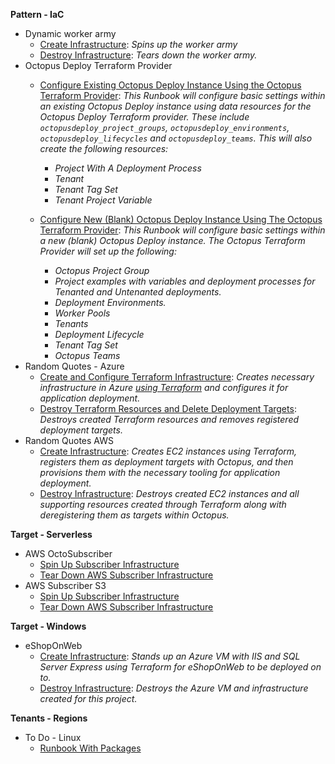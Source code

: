 **Pattern - IaC**

- Dynamic worker army
   - <a href="https://samples.octopus.app/app#/Spaces-48/projects/Projects-68/operations/runbooks/Runbooks-1893/process/RunbookProcess-Runbooks-1893" target="_blank">Create Infrastructure</a>: <i>Spins up the worker army</i>
   - <a href="https://samples.octopus.app/app#/Spaces-48/projects/Projects-68/operations/runbooks/Runbooks-1894/process/RunbookProcess-Runbooks-1894" target="_blank">Destroy Infrastructure</a>: <i>Tears down the worker army.</i>
- Octopus Deploy Terraform Provider
   - <a href="https://samples.octopus.app/app#/Spaces-48/projects/Projects-2041/operations/runbooks/Runbooks-2262/process/RunbookProcess-Runbooks-2262" target="_blank">Configure Existing Octopus Deploy Instance Using the Octopus Terraform Provider</a>: <i>This Runbook will configure basic settings within an existing Octopus Deploy instance using data resources for the Octopus Deploy Terraform provider. These include `octopusdeploy_project_groups`, `octopusdeploy_environments`, `octopusdeploy_lifecycles` and `octopusdeploy_teams`. This will also create the following resources:

      - Project With A Deployment Process
      - Tenant
      - Tenant Tag Set
      - Tenant Project Variable</i>
   - <a href="https://samples.octopus.app/app#/Spaces-48/projects/Projects-2041/operations/runbooks/Runbooks-2261/process/RunbookProcess-Runbooks-2261" target="_blank">Configure New (Blank) Octopus Deploy Instance Using The Octopus Terraform Provider</a>: <i>This Runbook will configure basic settings within a new (blank) Octopus Deploy instance. The Octopus Terraform Provider will set up the following:

      - Octopus Project Group
      - Project examples with variables and deployment processes for Tenanted and Untenanted deployments. 
      - Deployment Environments.
      - Worker Pools
      - Tenants
      - Deployment Lifecycle 
      - Tenant Tag Set
      - Octopus Teams</i>
- Random Quotes - Azure
   - <a href="https://samples.octopus.app/app#/Spaces-48/projects/Projects-1851/operations/runbooks/Runbooks-1897/process/RunbookProcess-Runbooks-1897" target="_blank">Create and Configure Terraform Infrastructure</a>: <i>Creates necessary infrastructure in Azure [using Terraform](https://dev.azure.com/octopussamples/_git/Azure-Terraform-RandomQuotes) and configures it for application deployment.</i>
   - <a href="https://samples.octopus.app/app#/Spaces-48/projects/Projects-1851/operations/runbooks/Runbooks-1898/process/RunbookProcess-Runbooks-1898" target="_blank">Destroy Terraform Resources and Delete Deployment Targets</a>: <i>Destroys created Terraform resources and removes registered deployment targets.</i>
- Random Quotes AWS
   - <a href="https://samples.octopus.app/app#/Spaces-48/projects/Projects-1861/operations/runbooks/Runbooks-1923/process/RunbookProcess-Runbooks-1923" target="_blank">Create Infrastructure</a>: <i>Creates EC2 instances using Terraform, registers them as deployment targets with Octopus, and then provisions them with the necessary tooling for application deployment.</i>
   - <a href="https://samples.octopus.app/app#/Spaces-48/projects/Projects-1861/operations/runbooks/Runbooks-1924/process/RunbookProcess-Runbooks-1924" target="_blank">Destroy Infrastructure</a>: <i>Destroys created EC2 instances and all supporting resources created through Terraform along with deregistering them as targets within Octopus.</i>
    
**Target - Serverless**

- AWS OctoSubscriber
   - <a href="https://samples.octopus.app/app#/Spaces-1/projects/Projects-1742/operations/runbooks/Runbooks-1805/process/RunbookProcess-Runbooks-1805" target="_blank">Spin Up Subscriber Infrastructure</a>
   - <a href="https://samples.octopus.app/app#/Spaces-1/projects/Projects-1742/operations/runbooks/Runbooks-1807/process/RunbookProcess-Runbooks-1807" target="_blank">Tear Down AWS Subscriber Infrastructure</a>
- AWS Subscriber S3
   - <a href="https://samples.octopus.app/app#/Spaces-1/projects/Projects-1781/operations/runbooks/Runbooks-1821/process/RunbookProcess-Runbooks-1821" target="_blank">Spin Up Subscriber Infrastructure</a>
   - <a href="https://samples.octopus.app/app#/Spaces-1/projects/Projects-1781/operations/runbooks/Runbooks-1823/process/RunbookProcess-Runbooks-1823" target="_blank">Tear Down AWS Subscriber Infrastructure</a>
    
**Target - Windows**

- eShopOnWeb
   - <a href="https://samples.octopus.app/app#/Spaces-202/projects/Projects-1481/operations/runbooks/Runbooks-1901/process/RunbookProcess-Runbooks-1901" target="_blank">Create Infrastructure</a>: <i>Stands up an Azure VM with IIS and SQL Server Express using Terraform for eShopOnWeb to be deployed on to.</i>
   - <a href="https://samples.octopus.app/app#/Spaces-202/projects/Projects-1481/operations/runbooks/Runbooks-1902/process/RunbookProcess-Runbooks-1902" target="_blank">Destroy Infrastructure</a>: <i>Destroys the Azure VM and infrastructure created for this project.</i>
    
**Tenants - Regions**

- To Do - Linux
   - <a href="https://samples.octopus.app/app#/Spaces-102/projects/Projects-148/operations/runbooks/Runbooks-1283/process/RunbookProcess-Runbooks-1283" target="_blank">Runbook With Packages</a>
